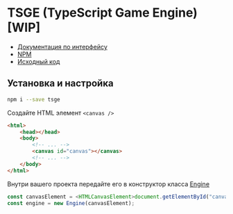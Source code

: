 # TSGE (TypeScript Game Engine) [WIP]

- [Документация по интерфейсу](https://ya7on.github.io/tsge/)
- [NPM](https://www.npmjs.com/package/tsge)
- [Исходный код](https://github.com/ya7on/tsge)

## Установка и настройка

```sh
npm i --save tsge
```

Создайте HTML элемент `<canvas />`
```html
<html>
    <head></head>
    <body>
        <!-- ... -->
        <canvas id="canvas"></canvas>
        <!-- ... -->
    </body>
</html>
```

Внутри вашего проекта передайте его в конструктор класса [Engine](https://behindloader.github.io/tsge/classes/Engine.html)
```typescript
const canvasElement = <HTMLCanvasElement>document.getElementById("canvas");
const engine = new Engine(canvasElement);
```
